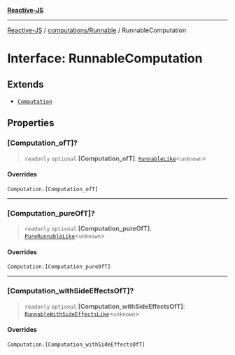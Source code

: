 [**Reactive-JS**](../../../README.md)

***

[Reactive-JS](../../../README.md) / [computations/Runnable](../README.md) / RunnableComputation

# Interface: RunnableComputation

## Extends

- [`Computation`](../../type-aliases/Computation.md)

## Properties

### \[Computation\_ofT\]?

> `readonly` `optional` **\[Computation\_ofT\]**: [`RunnableLike`](../../interfaces/RunnableLike.md)\<`unknown`\>

#### Overrides

`Computation.[Computation_ofT]`

***

### \[Computation\_pureOfT\]?

> `readonly` `optional` **\[Computation\_pureOfT\]**: [`PureRunnableLike`](../../interfaces/PureRunnableLike.md)\<`unknown`\>

#### Overrides

`Computation.[Computation_pureOfT]`

***

### \[Computation\_withSideEffectsOfT\]?

> `readonly` `optional` **\[Computation\_withSideEffectsOfT\]**: [`RunnableWithSideEffectsLike`](../../interfaces/RunnableWithSideEffectsLike.md)\<`unknown`\>

#### Overrides

`Computation.[Computation_withSideEffectsOfT]`

